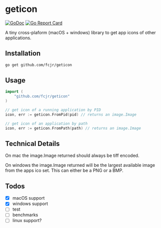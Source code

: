 # geticon

[![GoDoc][doc-img]][doc] [![Go Report Card][report-card-img]][report-card]

A tiny cross-plaform (macOS + windows) library to get app icons of other applications.

## Installation

```sh
go get github.com/fcjr/geticon
```

## Usage

```go
import (
    "github.com/fcjr/geticon"
)

// get icon of a running application by PID
icon, err := geticon.FromPid(pid) // returns an image.Image

// get icon of an application by path
icon, err := geticon.FromPath(path) // returns an image.Image
```

## Technical Details

On mac the image.Image returned should always be tiff encoded.

On windows the image.Image returned will be the largest available image from the apps
ico set.  This can either be a PNG or a BMP.

## Todos

* [x] macOS support
* [x] windows support
* [ ] test
* [ ] benchmarks
* [ ] linux support?

[doc-img]: https://img.shields.io/static/v1?label=godoc&message=reference&color=blue
[doc]: https://pkg.go.dev/github.com/fcjr/geticon?GOOS=darwin#section-documentation
[report-card-img]: https://goreportcard.com/badge/github.com/fcjr/geticon
[report-card]: https://goreportcard.com/report/github.com/fcjr/geticon

